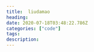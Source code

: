 ```yaml
---
title:  liudamao
heading:
date: 2020-07-18T03:48:22.786Z
categories: ["code"]
tags: 
description: 
---
```


